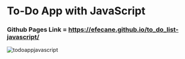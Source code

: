 # To-Do App with JavaScript

### Github Pages Link = https://efecane.github.io/to_do_list-javascript/


![todoappjavascript](https://user-images.githubusercontent.com/105597814/180866961-a4df8b0c-4575-418b-8e93-6fbfda977e9a.png)

